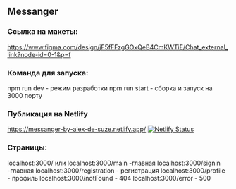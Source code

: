 ## Messanger

### Ссылка на макеты:

https://www.figma.com/design/jF5fFFzgGOxQeB4CmKWTiE/Chat_external_link?node-id=0-1&p=f

### Команда для запуска:

npm run dev - режим разработки
npm run start - сборка и запуск на 3000 порту

### Публикация на Netlify

https://messanger-by-alex-de-suze.netlify.app/
[![Netlify Status](https://api.netlify.com/api/v1/badges/c577baf2-4deb-4ab3-bdac-0edf04fe8944/deploy-status)](https://app.netlify.com/sites/messanger-by-alex-de-suze/deploys)

### Страницы:

localhost:3000/ или localhost:3000/main -главная
localhost:3000/signin -главная
localhost:3000/registration - регистрация
localhost:3000/profile - профиль
localhost:3000/notFound - 404
localhost:3000/error - 500
